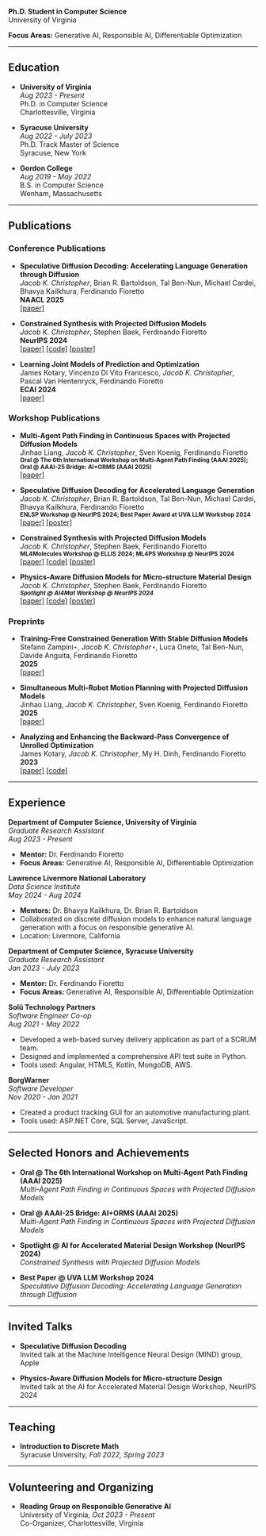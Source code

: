 **Ph.D. Student in Computer Science**  
University of Virginia  

**Focus Areas:** Generative AI, Responsible AI, Differentiable Optimization  

---

## Education

- **University of Virginia**  
  *Aug 2023 - Present*  
  Ph.D. in Computer Science  
  Charlottesville, Virginia  

- **Syracuse University**  
  *Aug 2022 - July 2023*  
  Ph.D. Track Master of Science  
  Syracuse, New York  

- **Gordon College**  
  *Aug 2019 - May 2022*  
  B.S. in Computer Science  
  Wenham, Massachusetts  

---

## Publications

### Conference Publications

- **Speculative Diffusion Decoding: Accelerating Language Generation through Diffusion**  
  *Jacob K. Christopher*, Brian R. Bartoldson, Tal Ben-Nun, Michael Cardei, Bhavya Kailkhura, Ferdinando Fioretto  
  **NAACL 2025**  
  [[paper]](https://arxiv.org/abs/2408.05636)

- **Constrained Synthesis with Projected Diffusion Models**  
  *Jacob K. Christopher*, Stephen Baek, Ferdinando Fioretto  
  **NeurIPS 2024**  
  [[paper]](https://arxiv.org/abs/2402.03559) [[code]](https://github.com/RAISELab-atUVA/Projected-Diffusion) [[poster]](https://neurips.cc/virtual/2024/poster/95942)

- **Learning Joint Models of Prediction and Optimization**  
  James Kotary, Vincenzo Di Vito Francesco, *Jacob K. Christopher*, Pascal Van Hentenryck, Ferdinando Fioretto  
  **ECAI 2024**  
  [[paper]](https://arxiv.org/abs/2409.04898)

### Workshop Publications

- **Multi-Agent Path Finding in Continuous Spaces with Projected Diffusion Models**  
  Jinhao Liang, *Jacob K. Christopher*, Sven Koenig, Ferdinando Fioretto  
  <small>**Oral @ The 6th International Workshop on Multi-Agent Path Finding (AAAI 2025); Oral @ AAAI-25 Bridge: AI+ORMS (AAAI 2025)**</small>  
  [[paper]](https://arxiv.org/abs/2412.17993)

- **Speculative Diffusion Decoding for Accelerated Language Generation**  
  *Jacob K. Christopher*, Brian R. Bartoldson, Tal Ben-Nun, Michael Cardei, Bhavya Kailkhura, Ferdinando Fioretto  
  <small>**ENLSP Workshop @ NeurIPS 2024; Best Paper Award at UVA LLM Workshop 2024**</small>  
  [[paper]](https://neurips2024-enlsp.github.io/papers/paper_68.pdf) [[poster]](https://neurips.cc/virtual/2024/poster/106484)

- **Constrained Synthesis with Projected Diffusion Models**  
  *Jacob K. Christopher*, Stephen Baek, Ferdinando Fioretto  
  <small>**ML4Molecules Workshop @ ELLIS 2024; ML4PS Workshop @ NeurIPS 2024**</small>  
  [[paper]](https://arxiv.org/abs/2402.03559) [[code]](https://github.com/RAISELab-atUVA/Projected-Diffusion) [[poster]](https://neurips.cc/virtual/2024/poster/100112)

- **Physics-Aware Diffusion Models for Micro-structure Material Design**  
  *Jacob K. Christopher*, Stephen Baek, Ferdinando Fioretto  
  <small>***Spotlight @ AI4Mat Workshop @ NeurIPS 2024***</small>  
  [[paper]](https://openreview.net/pdf?id=l13UI4nvGz) [[code]](https://github.com/RAISELab-atUVA/Projected-Diffusion) [[poster]](https://neurips.cc/virtual/2024/poster/103734)

### Preprints

- **Training-Free Constrained Generation With Stable Diffusion Models**  
  Stefano Zampini⋆, *Jacob K. Christopher⋆*, Luca Oneto, Tal Ben-Nun, Davide Anguita, Ferdinando Fioretto  
  **2025**  
  [[paper]](https://arxiv.org/abs/2502.05625)

- **Simultaneous Multi-Robot Motion Planning with Projected Diffusion Models**  
  Jinhao Liang, *Jacob K. Christopher*, Sven Koenig, Ferdinando Fioretto  
  **2025**  
  [[paper]](https://arxiv.org/abs/2502.03607)

- **Analyzing and Enhancing the Backward-Pass Convergence of Unrolled Optimization**  
  James Kotary, *Jacob K. Christopher*, My H. Dinh, Ferdinando Fioretto  
  **2023**  
  [[paper]](https://arxiv.org/abs/2312.17394) [[code]](https://github.com/fold-opt/fold-opt/tree/main)

---

## Experience

**Department of Computer Science, University of Virginia**  
*Graduate Research Assistant*  
*Aug 2023 - Present*  
- **Mentor:** Dr. Ferdinando Fioretto  
- **Focus Areas:** Generative AI, Responsible AI, Differentiable Optimization  

**Lawrence Livermore National Laboratory**  
*Data Science Institute*  
*May 2024 - Aug 2024*  
- **Mentors:** Dr. Bhavya Kailkhura, Dr. Brian R. Bartoldson  
- Collaborated on discrete diffusion models to enhance natural language generation with a focus on responsible generative AI.  
- Location: Livermore, California  

**Department of Computer Science, Syracuse University**  
*Graduate Research Assistant*  
*Jan 2023 - July 2023*  
- **Mentor:** Dr. Ferdinando Fioretto  
- **Focus Areas:** Generative AI, Responsible AI, Differentiable Optimization  

**Solü Technology Partners**  
*Software Engineer Co-op*  
*Aug 2021 - May 2022*  
- Developed a web-based survey delivery application as part of a SCRUM team.  
- Designed and implemented a comprehensive API test suite in Python.  
- Tools used: Angular, HTML5, Kotlin, MongoDB, AWS.  

**BorgWarner**  
*Software Developer*  
*Nov 2020 - Jan 2021*  
- Created a product tracking GUI for an automotive manufacturing plant.  
- Tools used: ASP.NET Core, SQL Server, JavaScript.  

---

## Selected Honors and Achievements

- **Oral @ The 6th International Workshop on Multi-Agent Path Finding (AAAI 2025)**  
  *Multi-Agent Path Finding in Continuous Spaces with Projected Diffusion Models*

- **Oral @ AAAI-25 Bridge: AI+ORMS (AAAI 2025)**  
  *Multi-Agent Path Finding in Continuous Spaces with Projected Diffusion Models*

- **Spotlight @ AI for Accelerated Material Design Workshop (NeurIPS 2024)**  
  *Constrained Synthesis with Projected Diffusion Models*

- **Best Paper @ UVA LLM Workshop 2024**  
  *Speculative Diffusion Decoding: Accelerating Language Generation through Diffusion*

---

## Invited Talks

- **Speculative Diffusion Decoding**  
  Invited talk at the Machine Intelligence Neural Design (MIND) group, Apple

- **Physics-Aware Diffusion Models for Micro-structure Design**  
  Invited talk at the AI for Accelerated Material Design Workshop, NeurIPS 2024

---

## Teaching

- **Introduction to Discrete Math**  
  Syracuse University, *Fall 2022, Spring 2023*

---

## Volunteering and Organizing

- **Reading Group on Responsible Generative AI**  
  University of Virginia, *Oct 2023 - Present*  
  Co-Organizer, Charlottesville, Virginia
